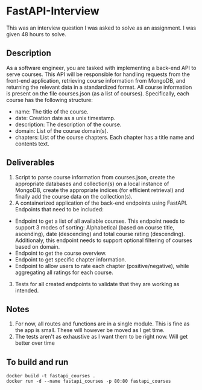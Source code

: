 # FastAPI-Interview

This was an interview question I was asked to solve as an assignment. I was given 48 hours to solve.

## Description

As a software engineer, you are tasked with implementing a back-end API to serve courses. This API will be responsible for handling requests from the front-end application, retrieving course information from MongoDB, and returning the relevant data in a standardized format. All course information is present on the file courses.json (as a list of courses). Specifically, each course has the following structure:

- name: The title of the course.
- date: Creation date as a unix timestamp.
- description: The description of the course.
- domain: List of the course domain(s).
- chapters: List of the course chapters. Each chapter has a title name and contents text.

## Deliverables

1. Script to parse course information from courses.json, create the appropriate databases and collection(s) on a local instance of MongoDB, create the appropriate indices (for efficient retrieval) and finally add the course data on the collection(s).
2. A containerized application of the back-end endpoints using FastAPI. Endpoints that need to be included:

- Endpoint to get a list of all available courses. This endpoint needs to support 3 modes of sorting: Alphabetical (based on course title, ascending), date (descending) and total course rating (descending). Additionaly, this endpoint needs to support optional filtering of courses based on domain.
- Endpoint to get the course overview.
- Endpoint to get specific chapter information.
- Endpoint to allow users to rate each chapter (positive/negative), while aggregating all ratings for each course.

3. Tests for all created endpoints to validate that they are working as intended.

## Notes

1. For now, all routes and functions are in a single module. This is fine as the app is small. These will however be moved as I get time.
2. The tests aren't as exhaustive as I want them to be right now. Will get better over time

## To build and run

```
docker build -t fastapi_courses .
docker run -d --name fastapi_courses -p 80:80 fastapi_courses 
```
